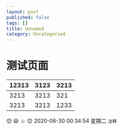 ```yaml
---
layout: post
published: false
tags: []
title: Unnamed
category: Uncategoried
---
```

# 测试页面

| 12313  |  3123 | 3213  |
| ------------ | ------------ | ------------ |
|  3213| 3213  |  321 |
|   3213|  3213 |1233   |
:blush: :smiley: :relaxed: :blush:
2020-06-30 00:34:54 星期二
`注释`
